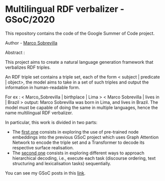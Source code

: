 # Multilingual RDF verbalizer - GSoC/2020

This repository contains the code of the Google Summer of Code project.

Author - [Marco Sobrevilla]

Abstract :

This project aims to create a natural language generation framework that verbalizes RDF triples.

An RDF triple set contains a triple set, each of the form < subject | predicate | object>, the model aims to take in a set of such triples and output the information in human-readable form.

For ex : < Marco_Sobrevilla | birthplace | Lima > < Marco Sobrevilla | lives in | Brazil > output: Marco Sobrevilla was born in Lima, and lives in Brazil. The model must be capable of doing the same in multiple languages, hence the name multilingual RDF verbalizer.

In particular, this work is divided in two parts:

- The [first one] consists in exploring the use of pre-trained node embeddings into the previous GSoC project which uses Graph Attention Network to encode the triple set and a Transformer to decode its respective surface realisation. 
- The [second one] consists in exploring different ways to approach hierarchical decoding, i.e., execute each task (discourse ordering, text structuring and lexicalisation tasks) sequentially.

You can see my GSoC posts in this [link].

[Marco Sobrevilla]: https://github.com/msobrevillac
[first one]: https://github.com/dbpedia/Multilingual-RDF-Verbalizer/tree/master/node-embeddings
[second one]: https://github.com/dbpedia/Multilingual-RDF-Verbalizer/tree/master/hierarchical-decoding
[link]: https://medium.com/@msobrevillac/week-12-google-summer-of-code-2020-thats-all-folks-a1f70aa16589?sk=aabc83bb760c6be9703b7c550cfe6167

